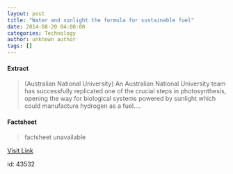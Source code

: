 ```yaml
---
layout: post
title: "Water and sunlight the formula for sustainable fuel"
date: 2014-08-20 04:00:00
categories: Technology
author: unknown author
tags: []
---
```



#### Extract
>(Australian National University) An Australian National University team has successfully replicated one of the crucial steps in photosynthesis, opening the way for biological systems powered by sunlight which could manufacture hydrogen as a fuel....

#### Factsheet
>factsheet unavailable

[Visit Link](http://www.eurekalert.org/pub_releases/2014-08/anu-was082014.php)

id:   43532
